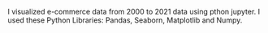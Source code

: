 I visualized e-commerce data from 2000 to 2021 data using pthon jupyter. I used these Python Libraries: Pandas, Seaborn, Matplotlib and Numpy.
